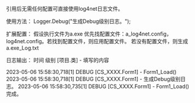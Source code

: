 ﻿引用后无需任何配置可直接使用log4net日志文件。

使用方法：
Logger.Debug("生成Debug级别日志。");

扩展配置：
假设执行文件为a.exe
优先找配置文件：a_log4net.config，log4net.config。若找到配置文件，则应用配置文件。
若没有配置文件，则生成a.exe_Log.txt

日志输出：
时间 级别 [项目.类] - 填写的内容

2023-05-06 15:58:30,718[1] DEBUG [CS_XXXX.Form1] - Form1_Load()
2023-05-06 15:58:30,718[1] DEBUG [CS_XXXX.Form1] - 生成Debug级别日志。
2023-05-06 15:58:30,735[1] DEBUG [CS_XXXX.Form1] - Form1_Load()完成。
